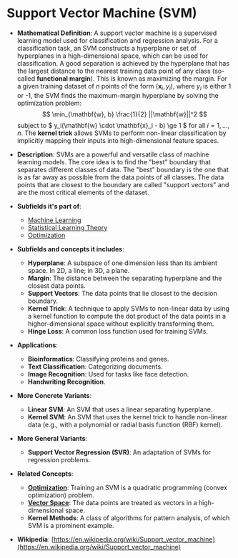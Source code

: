 # Support Vector Machine (SVM)

- **Mathematical Definition**: A support vector machine is a supervised learning model used for classification and regression analysis. For a classification task, an SVM constructs a hyperplane or set of hyperplanes in a high-dimensional space, which can be used for classification. A good separation is achieved by the hyperplane that has the largest distance to the nearest training data point of any class (so-called **functional margin**). This is known as maximizing the margin. For a given training dataset of $n$ points of the form $(\mathbf{x}_i, y_i)$, where $y_i$ is either 1 or -1, the SVM finds the maximum-margin hyperplane by solving the optimization problem:
$$ \min_{\mathbf{w}, b} \frac{1}{2} ||\mathbf{w}||^2 $$
  subject to $ y_i(\mathbf{w} \cdot \mathbf{x}_i - b) \ge 1 $ for all $i=1, \dots, n$.
  The **kernel trick** allows SVMs to perform non-linear classification by implicitly mapping their inputs into high-dimensional feature spaces.

- **Description**: SVMs are a powerful and versatile class of machine learning models. The core idea is to find the "best" boundary that separates different classes of data. The "best" boundary is the one that is as far away as possible from the data points of all classes. The data points that are closest to the boundary are called "support vectors" and are the most critical elements of the dataset.

- **Subfields it's part of**:
    - [Machine Learning](https://en.wikipedia.org/wiki/Machine_learning)
    - [Statistical Learning Theory](https://en.wikipedia.org/wiki/Statistical_learning_theory)
    - [Optimization](https://en.wikipedia.org/wiki/Mathematical_optimization)

- **Subfields and concepts it includes**:
    - **Hyperplane**: A subspace of one dimension less than its ambient space. In 2D, a line; in 3D, a plane.
    - **Margin**: The distance between the separating hyperplane and the closest data points.
    - **Support Vectors**: The data points that lie closest to the decision boundary.
    - **Kernel Trick**: A technique to apply SVMs to non-linear data by using a kernel function to compute the dot product of the data points in a higher-dimensional space without explicitly transforming them.
    - **Hinge Loss**: A common loss function used for training SVMs.

- **Applications**:
    - **Bioinformatics**: Classifying proteins and genes.
    - **Text Classification**: Categorizing documents.
    - **Image Recognition**: Used for tasks like face detection.
    - **Handwriting Recognition**.

- **More Concrete Variants**:
    - **Linear SVM**: An SVM that uses a linear separating hyperplane.
    - **Kernel SVM**: An SVM that uses the kernel trick to handle non-linear data (e.g., with a polynomial or radial basis function (RBF) kernel).

- **More General Variants**:
    - **Support Vector Regression (SVR)**: An adaptation of SVMs for regression problems.

- **Related Concepts**:
    - **[Optimization](../optimization/optimization.md)**: Training an SVM is a quadratic programming (convex optimization) problem.
    - **[Vector Space](../../pure_mathematics/linear_algebra/vector_space.md)**: The data points are treated as vectors in a high-dimensional space.
    - **Kernel Methods**: A class of algorithms for pattern analysis, of which SVM is a prominent example.

- **Wikipedia**: [https://en.wikipedia.org/wiki/Support_vector_machine](https://en.wikipedia.org/wiki/Support_vector_machine)
